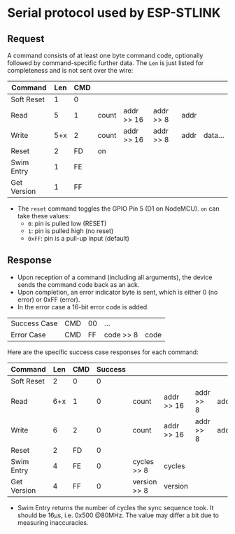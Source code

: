 # Serial protocol used by ESP-STLINK

## Request

A command consists of at least one byte command code, optionally followed
by command-specific further data. The `Len` is just listed for completeness
and is not sent over the wire:

| Command     | Len | CMD |       |            |           |      |       |
|-------------|-----|-----|-------|------------|-----------|------|-------|
| Soft Reset  | 1   | 0   |       |            |           |      |       |
| Read        | 5   | 1   | count | addr >> 16 | addr >> 8 | addr |       |
| Write       | 5+x | 2   | count | addr >> 16 | addr >> 8 | addr | data… |
| Reset       | 2   | FD  | on    |            |           |      |       |
| Swim Entry  | 1   | FE  |       |            |           |      |       |
| Get Version | 1   | FF  |       |            |           |      |       |

* The `reset` command toggles the GPIO Pin 5 (D1 on NodeMCU).
  `on` can take these values:
  * `0`: pin is pulled low (RESET)
  * `1`: pin is pulled high (no reset)
  * `0xFF`: pin is a pull-up input (default)

## Response

* Upon reception of a command (including all arguments), the device sends
  the command code back as an ack.
* Upon completion, an error indicator byte is sent, which is either 0 (no
  error) or 0xFF (error).
* In the error case a 16-bit error code is added.

|              |     |    |           |      |
|--------------|-----|----|-----------|------|
| Success Case | CMD | 00 | …         |      |
| Error Case   | CMD | FF | code >> 8 | code |

Here are the specific success case responses for each command:

| Command     | Len | CMD | Success |              |            |           |      |       |
|-------------|-----|-----|---------|--------------|------------|-----------|------|-------|
| Soft Reset  | 2   | 0   | 0       |              |            |           |      |       |
| Read        | 6+x | 1   | 0       | count        | addr >> 16 | addr >> 8 | addr | data… |
| Write       | 6   | 2   | 0       | count        | addr >> 16 | addr >> 8 | addr |       |
| Reset       | 2   | FD  | 0       |              |            |           |      |       |
| Swim Entry  | 4   | FE  | 0       | cycles >> 8  | cycles     |           |      |       |
| Get Version | 4   | FF  | 0       | version >> 8 | version    |           |      |       |

* Swim Entry returns the number of cycles the sync sequence took.
  It should be 16μs, i.e. 0x500 @80MHz. The value may differ a bit due to
  measuring inaccuracies.



